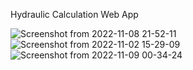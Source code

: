 Hydraulic Calculation Web App

![Screenshot from 2022-11-08 21-52-11](https://user-images.githubusercontent.com/109771302/200672846-47d4c853-1c69-4275-acdd-5423a414e788.png)
![Screenshot from 2022-11-02 15-29-09](https://user-images.githubusercontent.com/109771302/200674796-147617c9-c615-4afc-8cdb-d3b04edac8c9.png)
![Screenshot from 2022-11-09 00-34-24](https://user-images.githubusercontent.com/109771302/200699034-cb117e25-7f52-423c-bddc-defa8f24fa44.png)

